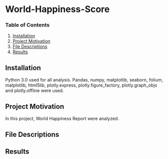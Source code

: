 # World-Happiness-Score



### Table of Contents

1. [Installation](#installation)
2. [Project Motivation](#motivation)
3. [File Descriptions](#files)
4. [Results](#results)

## Installation <a name="installation"></a>

Python 3.0 used for all analysis. Pandas, numpy, matplotlib, seaborn, folium, matplotlib, html5lib, plotly.express, plotly.figure_factory, plotly.graph_objs and plotly.offline  were used.

## Project Motivation<a name="motivation"></a>

In this project,  World Happiness Report were analyzed. 


## File Descriptions <a name="files"></a>



## Results<a name="results"></a>


